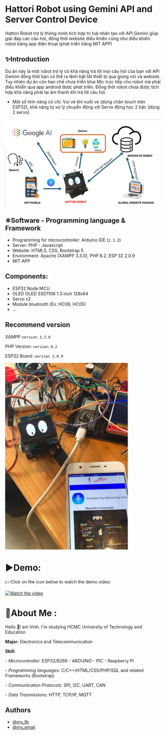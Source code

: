 # Hattori Robot using Gemini API and Server Control Device
Hattori Robot trợ lý thông minh tích hợp trí tuệ nhân tạo với API Gemini giúp giải đáp các câu hỏi, đồng thời website điều khiển cũng như điều khiển robot bằng app điện thoại (phát triển bằng MIT APP)

## ✨Introduction
Dự án này là một robot trợ lý có khả năng trả lời mọi câu hỏi của bạn với API Gemini đồng thời bạn có thể ra lệnh bật tắt thiết bị qua giọng nói và website. Tuy nhiên dự án còn hạn chế chưa triển khai Mic trực tiếp cho robot mà phải điều khiển qua app android được phát triển. Đồng thời robot chưa được tích hợp khả năng phát lại âm thanh khi trả lời câu hỏi.
- Một số tính năng cử chỉ: Vui vẻ khi vuốt ve (dùng chân touch trên ESP32), khả năng tự xử lý chuyển động với Servo động học 2 bậc (dùng 2 servo)

![images](https://github.com/VinhCao09/Hattori_Robot_and_Server/blob/main/img/1.jpg)


## ⚛️Software - Programming language & Framework
- Programming for microcontroller: Arduino IDE (`2.3.2`)
- Server: PHP - Javascript
- Website: HTML5, CSS, Bootstrap 5
- Environment: Apache (XAMPP 3.3.0), PHP 8.2, ESP 32 2.0.9
- MIT APP

## Components:
- ESP32 Node MCU
- OLED OLED SSD1106 1.3 inch 128x64
- Servo x2
- Module bluetooth (Ex: HC06, HC05)
- ...


## Recommend version

XAMPP `version 3.3.0`

PHP Version: `version 8.2`

ESP32 Board: `version 2.0.9`

![images](https://github.com/VinhCao09/Hattori_Robot_and_Server/blob/main/img/2.jpg)

# ▶️Demo:
👉Click on the icon below to watch the demo video:

[![Watch the video](https://media3.giphy.com/media/A7LF3J4uMJQ4r8ApLg/giphy.gif?cid=6c09b95275l1l3krhehcppcrgllmv64r7jd6py964efin2av&ep=v1_internal_gif_by_id&rid=giphy.gif&ct=s)](https://www.tiktok.com/@vinhcaoplay/video/7379565096915291400)


# 💫About Me :
Hello 👋I am Vinh. I'm studying HCMC University of Technology and Education

**Major:** Electronics and Telecommunication

**Skill:** 

*- Microcontroller:* ESP32/8266 - ARDUINO - PIC - Raspberry Pi

*- Programming languages:* C/C++/HTML/CSS/PHP/SQL and
related Frameworks (Bootstrap)

*- Communication Protocols:* SPI, I2C, UART, CAN

*- Data Trasmissions:* HTTP, TCP/IP, MQTT

## Authors

- [@my_fb](https://www.facebook.com/vcao.vn)
- [@my_email](contact@vinhcaodatabase.com)

